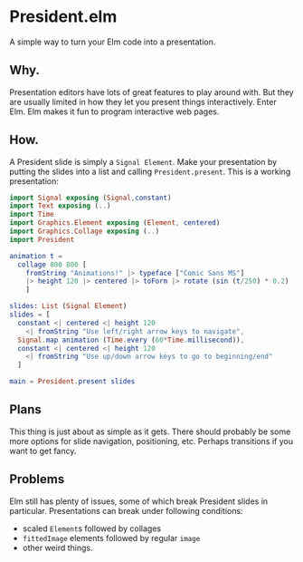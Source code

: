 # President.elm

A simple way to turn your Elm code into a presentation.

## Why.

Presentation editors have lots of great features to play around with.
But they are usually limited in how they let you present things interactively.
Enter Elm. Elm makes it fun to program interactive web pages.

## How.

A President slide is simply a `Signal Element`. Make your presentation by putting the
slides into a list and calling `President.present`. This is a working presentation:

```elm
import Signal exposing (Signal,constant)
import Text exposing (..)
import Time
import Graphics.Element exposing (Element, centered)
import Graphics.Collage exposing (..)
import President

animation t = 
  collage 800 800 [
    fromString "Animations!" |> typeface ["Comic Sans MS"] 
    |> height 120 |> centered |> toForm |> rotate (sin (t/250) * 0.2)
    ]

slides: List (Signal Element)
slides = [
  constant <| centered <| height 120 
    <| fromString "Use left/right arrow keys to navigate",
  Signal.map animation (Time.every (60*Time.millisecond)),
  constant <| centered <| height 120 
    <| fromString "Use up/down arrow keys to go to beginning/end"
  ]

main = President.present slides
```

## Plans

This thing is just about as simple as it gets. There should probably be some more options for slide navigation, positioning, etc. Perhaps transitions if you want to get fancy.

## Problems

Elm still has plenty of issues, some of which break President slides
in particular. Presentations can break under following conditions:

* scaled `Element`s followed by collages
* `fittedImage` elements followed by regular `image`
* other weird things.

